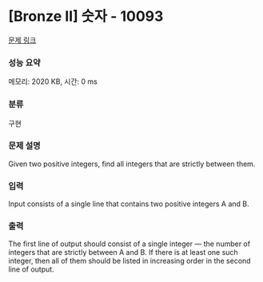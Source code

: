 # [Bronze II] 숫자 - 10093 

[문제 링크](https://www.acmicpc.net/problem/10093) 

### 성능 요약

메모리: 2020 KB, 시간: 0 ms

### 분류

구현

### 문제 설명

<p>Given two positive integers, find all integers that are strictly between them.</p>

### 입력 

 <p>Input consists of a single line that contains two positive integers A and B.</p>

### 출력 

 <p>The first line of output should consist of a single integer — the number of integers that are strictly between A and B. If there is at least one such integer, then all of them should be listed in increasing order in the second line of output.</p>

